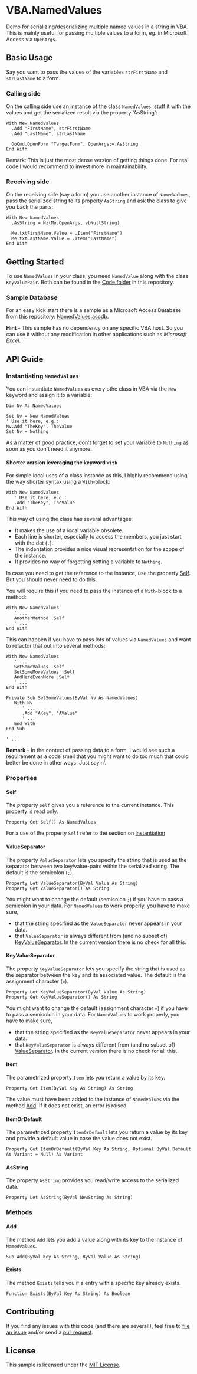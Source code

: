 # VBA.NamedValues
Demo for serializing/deserializing multiple named values in a string in VBA.
This is mainly useful for passing multiple values to a form, eg. in Microsoft Access via `OpenArgs`.

## Basic Usage

Say you want to pass the values of the variables `strFirstName` and `strLastName` to a form.

### Calling side
On the calling side use an instance of the class `NamedValues`, stuff it with the values and get the serialized result via the property 'AsString':

```vbnet
With New NamedValues
  .Add "FirstName", strFirstName
  .Add "LastName", strLastName

  DoCmd.OpenForm "TargetForm", OpenArgs:=.AsString   
End With
```

Remark: This is just the most dense version of getting things done. For real code I would recommend to invest more in maintainability.

### Receiving side
On the receiving side (say a form) you use another instance of `NamedValues`, pass the serialized string to its property `AsString` and ask the class to give you back the parts:

```vbnet
With New NamedValues
  .AsString = Nz(Me.OpenArgs, vbNullString)
  
  Me.txtFirstName.Value = .Item("FirstName")
  Me.txtLastName.Value = .Item("LastName")
End With
```


## Getting Started

To use `NamedValues` in your class, you need `NamedValue` along with the class `KeyValuePair`.
Both can be found in the [Code folder](https://github.com/paulroho/VBA.NamedValues/tree/master/NamedValues.accdb.Content/Code) in this repository.

### Sample Database 
For an easy kick start there is a sample as a Microsoft Access Database from this repository: [NamedValues.accdb](https://github.com/paulroho/VBA.NamedValues/raw/master/NamedValues.accdb).

**Hint** - This sample has no dependency on any specific VBA host. So you can use it without any modification in other applications such as *Microsoft Excel*.


## API Guide

### Instantiating `NamedValues`
You can instantiate `NamedValues` as every othe class in VBA via the `New` keyword and assign it to a variable:

```vbnet
Dim Nv As NamedValues

Set Nv = New NamedValues
' Use it here, e.g.:
Nv.Add "TheKey", TheValue
Set Nv = Nothing 
```
As a matter of good practice, don't forget to set your variable to `Nothing` as soon as you don't need it anymore.

#### Shorter version leveraging the keyword `With`
For simple local uses of a class instance as this, I highly recommend using the way shorter syntax using a `With`-block:

```vbnet
With New NamedValues
   ' Use it here, e.g.:
   .Add "TheKey", TheValue
End With
```
This way of using the class has several advantages:
* It makes the use of a local variable obsolete.
* Each line is shorter, especially to access the members, you just start with the dot (`.`).
* The indentation provides a nice visual representation for the scope of the instance.
* It provides no way of forgetting setting a variable to `Nothing`.

In case you need to get the reference to the instance, use the property [Self](#self). But you should never need to do this. 

You will require this if you need to pass the instance of a `With`-block to a method:
```vbnet
With New NamedValues
   ' ...
   AnotherMethod .Self
   ' ...
End With
```
This can happen if you have to pass lots of values via `NamedValues` and want to refactor that out into several methods:
```vbnet
With New NamedValues
   ' ...
   SetSomeValues .Self
   SetSomeMoreValues .Self
   AndHereEvenMore .Self
   ' ...
End With

Private Sub SetSomeValues(ByVal Nv As NamedValues)
   With Nv
      ' ...
      .Add "AKey", "AValue"
      ' ...
   End With
End Sub

' ...
```
**Remark** - In the context of passing data to a form, I would see such a requirement as a code smell that you might want to do too much that could better be done in other ways. Just sayin'. 


### Properties

#### Self
The property `Self` gives you a reference to the current instance. This property is read only.
```vbnet
Property Get Self() As NamedValues
```
For a use of the property `Self` refer to the section on [instantiation](#shorter-version-leveraging-the-keyword-with)

#### ValueSeparator
The property `ValueSeparator` lets you specify the string that is used as the separator between two key/value-pairs within the serialized string. The default is the semicolon (`;`).
```vbnet
Property Let ValueSeparator(ByVal Value As String)
Property Get ValueSeparator() As String
```
You might want to change the default (semicolon `;`) if you have to pass a semicolon in your data.
For `NamedValues` to work properly, you have to make sure,
* that the string specified as the `ValueSeparator` never appears in your data.
* that `ValueSeparator` is always different from (and no subset of) [KeyValueSeparator](#keyvalueseparator).
In the current version there is no check for all this.

#### KeyValueSeparator
The property `KeyValueSeparator` lets you specify the string that is used as the separator between the key and its associated value. The default is the assignment character (`=`).

```vbnet
Property Let KeyValueSeparator(ByVal Value As String)
Property Get KeyValueSeparator() As String
```
You might want to change the default (assignment character `=`) if you have to pass a semicolon in your data.
For `NamedValues` to work properly, you have to make sure,
* that the string specified as the `KeyValueSeparator` never appears in your data.
* that `KeyValueSeparator` is always different from (and no subset of) [ValueSeparator](#valueseparator).
In the current version there is no check for all this.

#### Item
The parametrized property `Item` lets you return a value by its key. 
```vbnet
Property Get Item(ByVal Key As String) As String
```
The value must have been added to the instance of `NamedValues` via the method [Add](#add). If it does not exist, an error is raised.

#### ItemOrDefault
The parametrized property `ItemOrDefault` lets you return a value by its key and provide a default value in case the value does not exist. 
```vbnet
Property Get ItemOrDefault(ByVal Key As String, Optional ByVal Default As Variant = Null) As Variant
```

#### AsString
The property `AsString` provides you read/write access to the serialized data.
```vbnet
Property Let AsString(ByVal NewString As String)
```

### Methods

#### Add
The method `Add` lets you add a value along with its key to the instance of `NamedValues`.
```vbnet
Sub Add(ByVal Key As String, ByVal Value As String)
```

#### Exists
The method `Exists` tells you if a entry with a specific key already exists.
```vbnet
Function Exists(ByVal Key As String) As Boolean
``` 


## Contributing

If you find any issues with this code (and there are several!), feel free to [file an issue](https://github.com/paulroho/VBA.NamedValues/issues) and/or send a [pull request](https://github.com/paulroho/VBA.NamedValues/pulls).


## License
This sample is licensed under the [MIT License](LICENSE).
